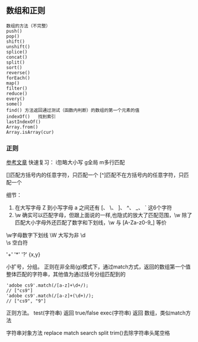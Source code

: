 ## 数组和正则

    数组的方法（不完整）
    push()
    pop()
    shift()
    unshift()
    splice()
    concat()
    split()
    sort()
    reverse()
    forEach()
    map()
    filter()
    reduce()
    every()
    some()
    find() 方法返回通过测试（函数内判断）的数组的第一个元素的值
    indexOf()   找到索引
    lastIndexOf()
    Array.from()
    Array.isArray(cur)

### 正则
[参考文章](https://www.jianshu.com/p/488d60349325)
快速复习：
i忽略大小写
g全局
m多行匹配

[]匹配方括号内的任意字符，只匹配一个
[^]匹配不在方括号内的任意字符，只匹配一个

细节：
1. 在大写字母 Z 到小写字母 a 之间还有 [、 \、 ]、 ^、 _、 ` 这6个字符
2. \w 确实可以匹配字母，但跟上面说的一样,也隐式的放大了匹配范围，\w 除了匹配大小字母外还匹配了数字和下划线，\w 与 [A-Za-z0-9_] 等价

\w字母数字下划线  \W 大写为非
\d  
\s 空白符

'+'
'*'
'?'
{x,y}


小扩号，分组。
正则在非全局(g)模式下，通过match方式，返回的数组第一个值整体匹配的字符串，其他值为通过括号分组匹配到的
```
'adobe cs9'.match(/[a-z]+\d+/);
// ["cs9"]
'adobe cs9'.match(/[a-z]+(\d+)/);
// ["cs9", "9"]
```


正则方法。 
test(字符串)  返回 true/false
exec(字符串)  返回 数组，类似match方法

字符串对象方法
    replace
    match
    search
    split
    trim()去除字符串头尾空格